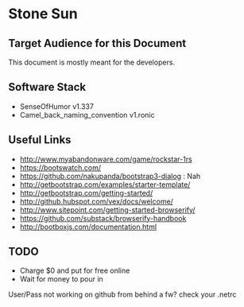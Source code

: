 # Stone Sun

## Target Audience for this Document
This document is mostly meant for the developers.  

## Software Stack
* SenseOfHumor v1.337
* Camel_back_naming_convention v1.ronic


## Useful Links
* http://www.myabandonware.com/game/rockstar-1rs
* https://bootswatch.com/
* https://github.com/nakupanda/bootstrap3-dialog : Nah
* http://getbootstrap.com/examples/starter-template/
* http://getbootstrap.com/getting-started/
* http://github.hubspot.com/vex/docs/welcome/
* http://www.sitepoint.com/getting-started-browserify/
* https://github.com/substack/browserify-handbook
* http://bootboxjs.com/documentation.html


## TODO
* Charge $0 and put for free online
* Wait for money to pour in







User/Pass not working on github from behind a fw?  check your .netrc

